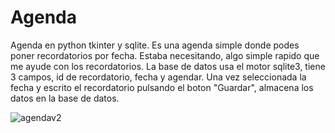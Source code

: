 # Agenda
Agenda en python tkinter y sqlite. Es una agenda simple donde podes poner recordatorios por fecha.
Estaba necesitando, algo simple rapido que me ayude con los recordatorios.
La base de datos usa el motor sqlite3, tiene 3 campos, id de recordatorio, fecha y agendar. 
Una vez seleccionada la fecha y escrito el recordatorio pulsando el boton "Guardar", almacena los datos en la base de datos.

![agendav2](https://user-images.githubusercontent.com/69483837/221317251-a0b70da6-2fd7-4ca7-a56e-a891bd704325.png)



